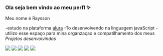 ### Ola seja bem vindo ao meu perfl ✨

Meu nome é Raysson

-estudo na plataforma [alura](https://www.alura.com.br)
-To desenvolvendo na linguagem javaScript
-utilizo esse espaço para mina organzaçao e compatilhamento dos meus *Projetos* _desenvolvindos_

![](https://media1.tenor.com/m/EWYXEGs3XskAAAAd/i-phone.gif)
![](https://media1.tenor.com/m/Yx0uMcI17VsAAAAC/apple-iphone13.gif)
![](https://media1.tenor.com/m/sWEUdV5LQdkAAAAC/yes-apple.gif)
![](https://media1.tenor.com.com/m/u4YFDom2imAAAAA/apple-apple-iphone.gif)
![](https://media1.tenor.com/m/wVWx8DALpwoAAAAd/apple-aplle-event.gif)
